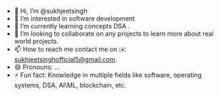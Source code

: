 - 👋 Hi, I’m @sukhjeetsingh
- 👀 I’m interested in software development 
- 🌱 I’m currently learning concepts DSA .
- 💞️ I’m looking to collaborate on any projects to learn more about real world projects.
- 📫 How to reach me contact me on ✉️ sukhjeetsinghofficial5@gmail.com.
- 😄 Pronouns: ...
- ⚡ Fun fact: Knowledge in multiple fields like software, operating systems, DSA, AI\ML, blockchain, etc.

<!---
sukhjeetsinghofficial/sukhjeetsinghofficial is a ✨ special ✨ repository because its `README.md` (this file) appears on your GitHub profile.
You can click the Preview link to take a look at your changes.
--->
